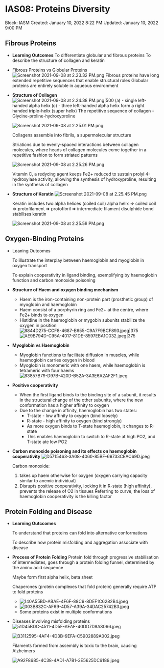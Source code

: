 # IAS08: Proteins Diversity

Block: IASM
Created: January 10, 2022 8:22 PM
Updated: January 10, 2022 9:00 PM

## Fibrous Proteins
- **Learning Outcomes**
    To differentiate globular and fibrous proteins
    To describe the structure of collagen and keratin
- Fibrous Proteins vs Globular Proteins
    ![Screenshot 2021-09-08 at 2.23.32 PM.png](IAS08%20Proteins%20Diversity%20a97b3879931f43d5b24a8ccfc8fb0c87/Screenshot_2021-09-08_at_2.23.32_PM.png)
    Fibrous proteins have long extended repetitive sequences that enable structural roles
    Globular proteins are entirely soluble in aqueous environment
- **Structure of Collagen**
    ![Screenshot 2021-09-08 at 2.24.38 PM.png|500](IAS08%20Proteins%20Diversity%20a97b3879931f43d5b24a8ccfc8fb0c87/Screenshot_2021-09-08_at_2.24.38_PM.png)
    (a) - single left-handed alpha helix
    (c) - three left-handed alpha helix form a right handed triple-helix (super helix)
    The repetitive sequence of collagen - Glycine-proline-hydroxyproline
    
    ![Screenshot 2021-09-08 at 2.25.01 PM.png](IAS08%20Proteins%20Diversity%20a97b3879931f43d5b24a8ccfc8fb0c87/Screenshot_2021-09-08_at_2.25.01_PM.png)
    
    Collagens assemble into fibrils, a supermolecular structure
    
    Striations due to evenly-spaced interactions between collagen molecules, where heads of collagen molecules come together in a repetitive fashion to form striated patterns
    
    ![Screenshot 2021-09-08 at 2.25.26 PM.png](IAS08%20Proteins%20Diversity%20a97b3879931f43d5b24a8ccfc8fb0c87/Screenshot_2021-09-08_at_2.25.26_PM.png)
    
    Vitamin C, a redycing agent keeps Fe2+ reduced to sustain prolyl 4-hydroxylase activity, allowing the synthesis of hydroxyproline, resulting in the synthesis of collagen
- **Structure of Keratin**
    ![Screenshot 2021-09-08 at 2.25.45 PM.png](IAS08%20Proteins%20Diversity%20a97b3879931f43d5b24a8ccfc8fb0c87/Screenshot_2021-09-08_at_2.25.45_PM.png)
    
    Keratin includes two alpha helices (coiled coil)
    alpha helix ⇒ coiled coil ⇒ protofilament ⇒ protofibril ⇒ intermediate filament
    disulphide bond stabilises keratin
    
    ![Screenshot 2021-09-08 at 2.25.59 PM.png](IAS08%20Proteins%20Diversity%20a97b3879931f43d5b24a8ccfc8fb0c87/Screenshot_2021-09-08_at_2.25.59_PM.png)

## Oxygen-Binding Proteins
- Leaning Outcomes
    
    To illustrate the interplay between haemoglobin and myoglobin in oxygen transport
    
    To explain cooperativity in ligand binding, exemplifying by haemoglobin function and carbon monoxide poisoning
- **Structure of Haem and oxygen binding mechanism**
	- Haem is the iron-containing non-protein part (prosthetic group) of myoglobin and haemoglobin
	- Haem consist of a porphyrin ring and Fe2+ at the centre, where Fe2+ binds to oxygen
	- Histidine in the haemoglobin or mygobin subunits stabilize the oxygen in position
    ![8844D275-CCF8-4687-B655-C9A7F9BCF893.jpeg|375](IAS08%20Proteins%20Diversity%20a97b3879931f43d5b24a8ccfc8fb0c87/8844D275-CCF8-4687-B655-C9A7F9BCF893.jpeg)
    ![AE9B794D-C95A-4017-81DE-8597EBA1C032.jpeg|375](IAS08%20Proteins%20Diversity%20a97b3879931f43d5b24a8ccfc8fb0c87/AE9B794D-C95A-4017-81DE-8597EBA1C032.jpeg)
- **Myoglobin vs Haemoglobin**
	- Myoglobin functions to facilitate diffusion in muscles, while haemoglobin carries oxygen in blood
	- Myoglobin is monomeric with one haem, while haemoglobin is tetrameric with four haems
    ![83857B79-D97B-420D-B52A-3A3E6A2AF2F1.jpeg](IAS08%20Proteins%20Diversity%20a97b3879931f43d5b24a8ccfc8fb0c87/83857B79-D97B-420D-B52A-3A3E6A2AF2F1.jpeg)
- **Positive cooperativity**
    - When the first ligand binds to the binding site of a subunit, it results in the structural change of the other subunits, where the new conformation has a higher affinity to oxygen
    - Due to the change in affinity, haemoglobin has two states:
	    -  T-state - low affinity to oxygen (bind loosely)
	    - R-state - high affinity to oxygen (bind strongly)
	    -  As more oxygen binds to T-state haemoglobin, it changes to R-state
	    - This enables haemoglobin to switch to R-state at high PO2, and T-state ate low PO2
- **Carbon monoxide poisoning and its effects on haemoglobin cooperativity**
    ![D5715463-3A08-4060-85BF-69733CEAC69D.jpeg](IAS08%20Proteins%20Diversity%20a97b3879931f43d5b24a8ccfc8fb0c87/D5715463-3A08-4060-85BF-69733CEAC69D.jpeg)
    
    Carbon monoxide:
    1. takes up haem otherwise for oxygen (oxygen carrying capacity similar to anemic individual)
    2. Disrupts positive cooperativity, locking it in R-state (high affinity), prevents the release of O2 in tissues
    Referring to curve, the loss of haemoglobin cooperativity is the killing factor

## Protein Folding and Disease
- **Learning Outccomes**
    
    To understand that proteins can fold into alternative conformations
    
    To describe how protein misfolding and aggregation associate with disease
- **Process of Protein Folding**
    Protein fold through progressive stabilisation of intermediates, goes through a protein folding funnel, determined by the amino acid sequence
    
    Maybe form first alpha helix, beta sheet
    
    Chaperones (protein complexes that fold protein) generally require ATP to fold proteins
	- ![140A55BD-ABAE-4F6F-88C9-8DEF1C6282B4.jpeg](IAS08%20Proteins%20Diversity%20a97b3879931f43d5b24a8ccfc8fb0c87/140A55BD-ABAE-4F6F-88C9-8DEF1C6282B4.jpeg)
	- ![003B832C-AF69-4D57-A39A-34DAC25742B3.jpeg](IAS08%20Proteins%20Diversity%20a97b3879931f43d5b24a8ccfc8fb0c87/003B832C-AF69-4D57-A39A-34DAC25742B3.jpeg)
	- Some proteins exist in multiple conformations
- Diseases involving misfolding proteins
    ![51D45BDC-4511-4D5E-AEAF-40DD7D8A8066.jpeg](IAS08%20Proteins%20Diversity%20a97b3879931f43d5b24a8ccfc8fb0c87/51D45BDC-4511-4D5E-AEAF-40DD7D8A8066.jpeg)
    
    ![B3112595-4AF4-4D3B-9EFA-C5902889A002.jpeg](IAS08%20Proteins%20Diversity%20a97b3879931f43d5b24a8ccfc8fb0c87/B3112595-4AF4-4D3B-9EFA-C5902889A002.jpeg)
    
    Filaments formed from assembly is toxic to the brain, causing Alzheimers
    
    ![A92F8685-4C38-4AD1-A7B1-3E5625DC6189.jpeg](IAS08%20Proteins%20Diversity%20a97b3879931f43d5b24a8ccfc8fb0c87/A92F8685-4C38-4AD1-A7B1-3E5625DC6189.jpeg)